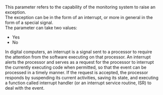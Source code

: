 This parameter refers to the capability of the monitoring system to raise an exception.<br />
The exception can be in the form of an interrupt, or more in general in the form of a special signal.<br />
The parameter can take two values: <br />
- Yes
- No


In digital computers, an interrupt is a signal sent to a processor to require the attention from the software executing on that processor. An interrupt alerts the processor and serves as a request for the processor to interrupt the currently executing code when permitted, so that the event can be processed in a timely manner. If the request is accepted, the processor responds by suspending its current activities, saving its state, and executing a function called interrupt handler (or an interrupt service routine, ISR) to deal with the event.
